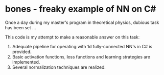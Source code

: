 # bones - freaky example of NN on C#

Once a day during my master's program in theoretical physics, dubious task has been set ...

This code is my attempt to make a reasonable answer on this task:
1) Adequate pipeline for operating with 1d fully-connected NN's in C# is provided.
2) Basic activation functions, loss functions and learning strategies are implemented.
3) Several normalization techniques are realized.

